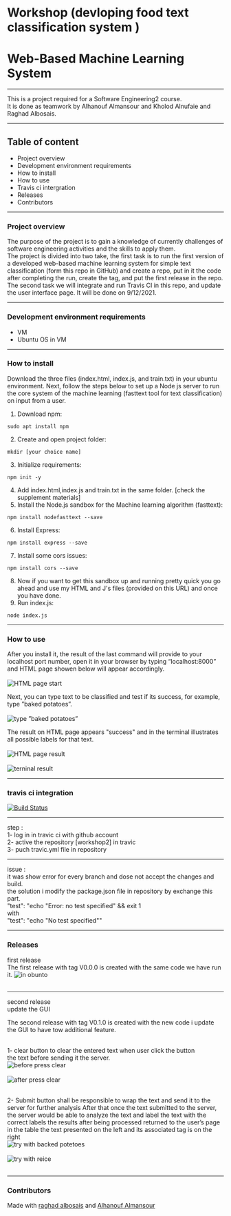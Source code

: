 # Workshop (devloping food text classification system )
# Web-Based Machine Learning System
---

This is a project required for a Software Engineering2 course.<br>
It is done as teamwork by Alhanouf Almansour and Kholod Alnufaie and Raghad Albosais.

---
## Table of content
- Project overview
- Development environment requirements
- How to install
- How to use
- Travis ci intergration 
- Releases
- Contributors
---

### Project overview
The purpose of the project is to gain a knowledge of currently challenges of software engineering activities and the skills to apply them.  <br>
The project is divided into two take, the first task is to run the first version of a developed web-based machine learning system for simple text classification (form this repo in GitHub) and create a repo, put in it the code after completing the run, create the tag, and put the first release in the repo.<br>
The second task we will integrate and run Travis CI in this repo, and update the user interface page. It will be done on 9/12/2021.

---

### Development environment requirements
- VM 
- Ubuntu OS in VM

---

### How to install

Download the three files (index.html, index.js, and train.txt) in your ubuntu environment.
Next, follow the steps below to set up a Node js server to run the core system of the machine learning (fasttext tool for text classification) on input from a user.
1. Download npm: 
```
sudo apt install npm 
```
2. Create and open project folder:
```
mkdir [your choice name] 
```
3. Initialize requirements: 
```
npm init -y 
```
4. Add index.html,index.js and train.txt in the same folder. [check the supplement materials] 
5. Install the Node.js sandbox for the Machine learning algorithm (fasttext): 
```
npm install nodefasttext --save 
```
6. Install Express: 
```
npm install express --save 
```
7. Install some cors issues: 
```
npm install cors --save 
```
8. Now if you want to get this sandbox up and running pretty quick you go ahead and use my HTML and J's files (provided on this URL) and once you have done. 
9. Run index.js: 
```
node index.js
```
---

### How to use
After you install it, the result of the last command will provide to your localhost port number, open it in your browser by typing “localhost:8000” and HTML page showen below will appear accordingly.<br><br>
![HTML page start](Picture1.jpg)

Next, you can type text to be classified and test if its success, for example, type ”baked potatoes”. <br><br>
![type ”baked potatoes”](Picture2.png)

The result on HTML page appears "success" and in the terminal illustrates all possible labels for that text.<br><br>
![HTML page result](Picture3.png)<br><br>
![terninal result](Picture4.png)

---
### travis ci integration 
[![Build Status](https://app.travis-ci.com/hkh7897/Workshop2.svg?branch=master)](https://app.travis-ci.com/hkh7897/Workshop2)

____ 
step :<br>
1- log in in travic ci with github account <br>
2- active the repository [workshop2] in travic<br>
3- puch travic.yml file in repository <br>
____
issue :<br>
it was show error for every branch and dose not accept the changes and build.<br>
the solution i modify the package.json file in repository by exchange this part.<br>
 "test": "echo \"Error: no test specified\" && exit 1 <br>
 with <br>
   "test": "echo \"No test specified\"" <br>
____

### Releases
 first release  <br>
The first release with tag V0.0.0 is created with the same code we have run it.
![in obunto](p5.png)<br><br>
_____________________________________________________________________________
second release  <br>
update the GUI <br>

The second release with tag V0.1.0 is created with the new code i update the GUI to have tow additional feature. <br><br>

1- clear button to clear the entered text when user click the button <br>
the text before sending it the server.<br>
![before press clear](p%201.png)<br><br>
![after press clear](p2.png)<br><br>

2- Submit button shall be responsible to wrap the text and send it to the server for further analysis After that once the text submitted to the server, the server would
be able to analyze the text and label the text with the correct labels the results after being processed returned to the user’s page in the table the text  presented on the left and its associated tag is on the right <br>
![try with backed potetoes](p3.png)<br><br>
![try with reice](p4.png)<br><br>

---


 

### Contributors 

Made with [raghad albosais](https://github.com/RaghadKhaled) and [Alhanouf Almansour](https://github.com/AlhanoufAlmans)
